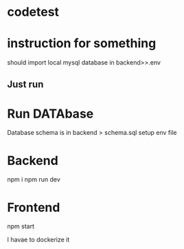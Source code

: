 # codetest

# instruction for something
should import local mysql database in backend>>.env
## Just run 

# Run DATAbase 
Database schema is in backend > schema.sql
setup env file

# Backend
npm i
npm run dev

# Frontend
npm start

I havae to dockerize it

